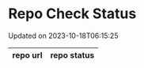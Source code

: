 # Repo Check Status

Updated on 2023-10-18T06:15:25

| repo url | repo status |
| -------- | -------- | 
